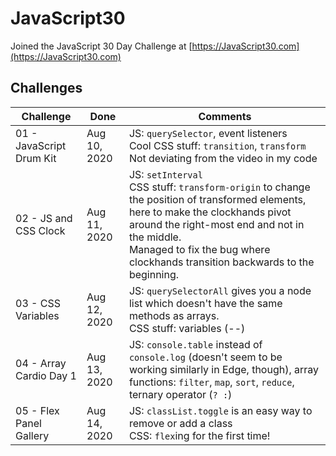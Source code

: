 ﻿# JavaScript30

Joined the JavaScript 30 Day Challenge at [https://JavaScript30.com](https://JavaScript30.com)

## Challenges

| Challenge                 | Done         | Comments |
| ------------------------- | ------------ | -------- |
| 01 - JavaScript Drum Kit  | Aug 10, 2020 | JS: `querySelector`, event listeners<br>Cool CSS stuff: `transition`, `transform`<br>Not deviating from the video in my code |
| 02 - JS and CSS Clock     | Aug 11, 2020 | JS: `setInterval`<br>CSS stuff: `transform-origin` to change the position of transformed elements, here to make the clockhands pivot around the right-most end and not in the middle.<br>Managed to fix the bug where clockhands transition backwards to the beginning. |
| 03 - CSS Variables        | Aug 12, 2020 | JS: `querySelectorAll` gives you a node list which doesn't have the same methods as arrays.<br>CSS stuff: variables (--) |
| 04 - Array Cardio Day 1   | Aug 13, 2020 | JS: `console.table` instead of `console.log` (doesn't seem to be working similarly in Edge, though), array functions: `filter`, `map`, `sort`, `reduce`, ternary operator (`? :`) |
| 05 - Flex Panel Gallery   | Aug 14, 2020 | JS: `classList.toggle` is an easy way to remove or add a class<br>CSS: `flex`ing for the first time! |
